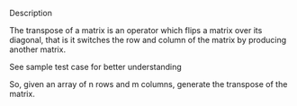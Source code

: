 Description

The transpose of a matrix is an operator which flips a matrix over its diagonal, that is it switches the row and column of the matrix by producing another matrix.

See sample test case for better understanding

So, given an array of n rows and m columns, generate the transpose of the matrix.
